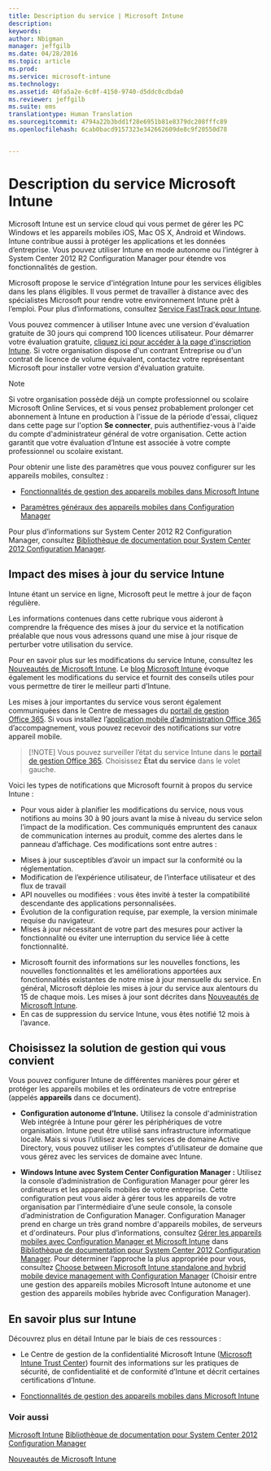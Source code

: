 ```yaml
---
title: Description du service | Microsoft Intune
description: 
keywords: 
author: Nbigman
manager: jeffgilb
ms.date: 04/28/2016
ms.topic: article
ms.prod: 
ms.service: microsoft-intune
ms.technology: 
ms.assetid: 40fa5a2e-6c0f-4150-9740-d5ddc0cdbda0
ms.reviewer: jeffgilb
ms.suite: ems
translationtype: Human Translation
ms.sourcegitcommit: 4794a22b3bdd1f28e6951b81e8379dc208fffc89
ms.openlocfilehash: 6cab0bacd9157323e342662609de8c9f20550d78


---
```


# Description du service Microsoft Intune

Microsoft Intune est un service cloud qui vous permet de gérer les PC Windows et les appareils mobiles iOS, Mac OS X, Android et Windows. Intune contribue aussi à protéger les applications et les données d’entreprise. Vous pouvez utiliser Intune en mode autonome ou l’intégrer à System Center 2012 R2 Configuration Manager pour étendre vos fonctionnalités de gestion.

Microsoft propose le service d'intégration Intune pour les services éligibles dans les plans éligibles. Il vous permet de travailler à distance avec des spécialistes Microsoft pour rendre votre environnement Intune prêt à l’emploi. Pour plus d’informations, consultez [Service FastTrack pour Intune](http://go.microsoft.com/fwlink/?LinkId=619281).

Vous pouvez commencer à utiliser Intune avec une version d'évaluation gratuite de 30 jours qui comprend 100 licences utilisateur. Pour démarrer votre évaluation gratuite, [cliquez ici pour accéder à la page d'inscription Intune](http://www.microsoft.com/en-us/server-cloud/products/microsoft-intune/). Si votre organisation dispose d'un contrant Entreprise ou d'un contrat de licence de volume équivalent, contactez votre représentant Microsoft pour installer votre version d'évaluation gratuite.

> [!NOTE]
> Si votre organisation possède déjà un compte professionnel ou scolaire Microsoft Online Services, et si vous pensez probablement prolonger cet abonnement à Intune en production à l'issue de la période d'essai, cliquez dans cette page sur l'option **Se connecter**, puis authentifiez-vous à l'aide du compte d'administrateur général de votre organisation. Cette action garantit que votre évaluation d’Intune est associée à votre compte professionnel ou scolaire existant.

Pour obtenir une liste des paramètres que vous pouvez configurer sur les appareils mobiles, consultez :

-   [Fonctionnalités de gestion des appareils mobiles dans Microsoft Intune](/intune/get-started/mobile-device-management-capabilities-in-microsoft-intune)

-   [Paramètres généraux des appareils mobiles dans Configuration Manager](https://technet.microsoft.com/en-us/library/dn376523.aspx)

Pour plus d’informations sur System Center 2012 R2 Configuration Manager, consultez [Bibliothèque de documentation pour System Center 2012 Configuration Manager](https://technet.microsoft.com/library/gg682041.aspx).

## Impact des mises à jour du service Intune
Intune étant un service en ligne, Microsoft peut le mettre à jour de façon régulière.

Les informations contenues dans cette rubrique vous aideront à comprendre la fréquence des mises à jour du service et la notification préalable que nous vous adressons quand une mise à jour risque de perturber votre utilisation du service.

Pour en savoir plus sur les modifications du service Intune, consultez les [Nouveautés de Microsoft Intune](/intune/deploy-use/Whats-new-in-microsoft-intune.md). Le [blog Microsoft Intune](http://blogs.technet.com/b/microsoftintune/) évoque également les modifications du service et fournit des conseils utiles pour vous permettre de tirer le meilleur parti d’Intune.

Les mises à jour importantes du service vous seront également communiquées dans le Centre de messages du [portail de gestion Office 365](https://portal.office.com/Admin/Default.aspx). Si vous installez l’[application mobile d’administration Office 365](https://support.office.com/en-us/article/Office-365-Admin-Mobile-App-e16f6421-2a1a-4142-bf9d-9846600a060a) d’accompagnement, vous pouvez recevoir des notifications sur votre appareil mobile.

> [!NOTE] Vous pouvez surveiller l’état du service Intune dans le [portail de gestion Office 365](https://portal.office.com/Admin/Default.aspx). Choisissez **État du service** dans le volet gauche.  

Voici les types de notifications que Microsoft fournit à propos du service Intune :
-   Pour vous aider à planifier les modifications du service, nous vous notifions au moins 30 à 90 jours avant la mise à niveau du service selon l’impact de la modification. Ces communiqués empruntent des canaux de communication internes au produit, comme des alertes dans le panneau d’affichage. Ces modifications sont entre autres :
* Mises à jour susceptibles d’avoir un impact sur la conformité ou la réglementation.
* Modification de l’expérience utilisateur, de l’interface utilisateur et des flux de travail
* API nouvelles ou modifiées : vous êtes invité à tester la compatibilité descendante des applications personnalisées.
* Évolution de la configuration requise, par exemple, la version minimale requise du navigateur.
* Mises à jour nécessitant de votre part des mesures pour activer la fonctionnalité ou éviter une interruption du service liée à cette fonctionnalité.
-   Microsoft fournit des informations sur les nouvelles fonctions, les nouvelles fonctionnalités et les améliorations apportées aux fonctionnalités existantes de notre mise à jour mensuelle du service. En général, Microsoft déploie les mises à jour du service aux alentours du 15 de chaque mois. Les mises à jour sont décrites dans [Nouveautés de Microsoft Intune](/intune/deploy-use/whats-new-in-microsoft-intune).
-   En cas de suppression du service Intune, vous êtes notifié 12 mois à l’avance.

## Choisissez la solution de gestion qui vous convient
Vous pouvez configurer Intune de différentes manières pour gérer et protéger les appareils mobiles et les ordinateurs de votre entreprise (appelés **appareils** dans ce document).

-   **Configuration autonome d’Intune.** Utilisez la console d'administration Web intégrée à Intune pour gérer les périphériques de votre organisation. Intune peut être utilisé sans infrastructure informatique locale. Mais si vous l’utilisez avec les services de domaine Active Directory, vous pouvez utiliser les comptes d'utilisateur de domaine que vous gérez avec les services de domaine avec Intune.

-   **Windows Intune avec System Center Configuration Manager :** Utilisez la console d’administration de Configuration Manager pour gérer les ordinateurs et les appareils mobiles de votre entreprise. Cette configuration peut vous aider à gérer tous les appareils de votre organisation par l’intermédiaire d’une seule console, la console d’administration de Configuration Manager. Configuration Manager prend en charge un très grand nombre d'appareils mobiles, de serveurs et d'ordinateurs. Pour plus d’informations, consultez [Gérer les appareils mobiles avec Configuration Manager et Microsoft Intune](http://go.microsoft.com/fwlink/?LinkID=271118) dans [Bibliothèque de documentation pour System Center 2012 Configuration Manager](https://technet.microsoft.com/library/gg682041.aspx).  Pour déterminer l’approche la plus appropriée pour vous, consultez [Choose between Microsoft Intune standalone and hybrid mobile device management with Configuration Manager](https://technet.microsoft.com/en-us/library/mt706478.aspx) (Choisir entre une gestion des appareils mobiles Microsoft Intune autonome et une gestion des appareils mobiles hybride avec Configuration Manager).


## En savoir plus sur Intune
Découvrez plus en détail Intune par le biais de ces ressources :

-   Le Centre de gestion de la confidentialité Microsoft Intune ([Microsoft Intune Trust Center](http://www.microsoft.com/en-us/server-cloud/products/intune-trust-center/)) fournit des informations sur les pratiques de sécurité, de confidentialité et de conformité d’Intune et décrit certaines certifications d’Intune.

-   [Fonctionnalités de gestion des appareils mobiles dans Microsoft Intune](/intune/understand-explore/mobile-device-management-capabilities-in-microsoft-intune)

### Voir aussi
[Microsoft Intune](https://docs.microsoft.com/intune/)
[Bibliothèque de documentation pour System Center 2012 Configuration Manager](https://technet.microsoft.com/library/gg682041.aspx)

[Nouveautés de Microsoft Intune](/intune/deploy-use/whats-new-in-microsoft-intune)



<!--HONumber=Jun16_HO5-->


